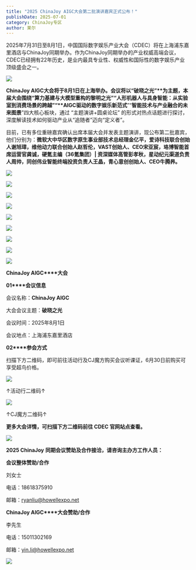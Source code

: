 ```yaml
---
title: "2025 ChinaJoy AIGC大会第二批演讲嘉宾正式公布！"
publishDate: 2025-07-01
category: ChinaJoy专区
author: 莱尔
---
```


2025年7月31日至8月1日，中国国际数字娱乐产业大会（CDEC）将在上海浦东嘉里酒店与ChinaJoy同期举办。作为ChinaJoy同期举办的产业权威高端会议，CDEC已经拥有22年历史，是业内最具专业性、权威性和国际性的数字娱乐产业顶级盛会之一。

![](https://ec-net-1251389766.cos.ap-shanghai.myqcloud.com/wp-content/uploads/2025/07/20250701230721699.png)

**ChinaJoy AIGC****大会将于8月1日在上海举办。**会议将以**“破晓之光”**为主题，本届大会围绕“**算力基建与大模型重构的黎明之光**”“**人形机器人与具身智能：从实验室到消费场景的跨越**”“**AIGC****驱动的数字娱乐新范式**”“**智能技术与产业融合的未来图景**”四大核心板块，通过 “主题演讲+圆桌论坛” 的形式对热点话题进行探讨，深度解读技术如何驱动产业从“追随者”迈向“定义者”。

目前，已有多位重磅嘉宾确认出席本届大会并发表主题演讲，现公布第二批嘉宾，他们分别为：**微软大中华区数字原生事业部技术总经理金亿平，爱诗科技联合创始人谢旭璋，维他动力联合创始人赵哲伦，****VAST****创始人、CEO宋亚宸，珞博智能首席运营官龚诚，硬氪主编（36氪集团）| 资深媒体高管彭孝秋，星动纪元渠道负责人周帅，同创伟业智能终端投资负责人王晶，青心意创创始人、CEO牛腾昦。**

![](https://ec-net-1251389766.cos.ap-shanghai.myqcloud.com/wp-content/uploads/2025/07/20250701230728539-818x1024.png)

![](https://ec-net-1251389766.cos.ap-shanghai.myqcloud.com/wp-content/uploads/2025/07/20250701230731545-818x1024.png)

![](https://ec-net-1251389766.cos.ap-shanghai.myqcloud.com/wp-content/uploads/2025/07/20250701230735780-818x1024.png)

![](https://ec-net-1251389766.cos.ap-shanghai.myqcloud.com/wp-content/uploads/2025/07/20250701230738127-818x1024.png)

![](https://ec-net-1251389766.cos.ap-shanghai.myqcloud.com/wp-content/uploads/2025/07/20250701230743378-818x1024.png)

![](https://ec-net-1251389766.cos.ap-shanghai.myqcloud.com/wp-content/uploads/2025/07/20250701230746341-818x1024.png)

![](https://ec-net-1251389766.cos.ap-shanghai.myqcloud.com/wp-content/uploads/2025/07/20250701230751456-818x1024.png)

![](https://ec-net-1251389766.cos.ap-shanghai.myqcloud.com/wp-content/uploads/2025/07/20250701230756754-818x1024.png)

![](https://ec-net-1251389766.cos.ap-shanghai.myqcloud.com/wp-content/uploads/2025/07/20250701230800516-818x1024.png)

**ChinaJoy AIGC****大会**  
  
**01****会议信息**

会议名称：**ChinaJoy AIGC**

大会会议主题：**破晓之光**

会议时间：2025年8月1日

会议地点：上海浦东嘉里酒店

**02****参会方式**

扫描下方二维码，即可前往活动行及CJ魔方购买会议听课证，6月30日前购买可享受超鸟价格。

![](https://ec-net-1251389766.cos.ap-shanghai.myqcloud.com/wp-content/uploads/2025/07/20250701230803347.png)

↑活动行二维码↑

![](https://ec-net-1251389766.cos.ap-shanghai.myqcloud.com/wp-content/uploads/2025/07/20250701230806949.png)

↑CJ魔方二维码↑

**更多大会详情，可扫描下方二维码前往 CDEC 官网站点查看。**

![](https://ec-net-1251389766.cos.ap-shanghai.myqcloud.com/wp-content/uploads/2025/07/20250701230808957.png)

**2025 ChinaJoy** **同期会议赞助及合作接洽，请咨询主办方工作人员：**

**会议整体赞助/合作**

刘女士

电话：18618375910

邮箱：ryanliu@howellexpo.net

**ChinaJoy AIGC****大会赞助/合作**

李先生

电话：15011302169

邮箱：[yin.li@howellexpo.net](mailto:yin.li@howellexpo.net)

![](https://ec-net-1251389766.cos.ap-shanghai.myqcloud.com/wp-content/uploads/2025/07/20250701230811580.png)
